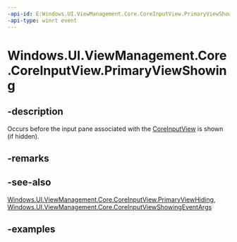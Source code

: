 ```yaml
---
-api-id: E:Windows.UI.ViewManagement.Core.CoreInputView.PrimaryViewShowing
-api-type: winrt event
---
```


<!-- Event syntax.
public event TypedEventHandler PrimaryViewShowing<CoreInputView, CoreInputViewShowingEventArgs>
-->

# Windows.UI.ViewManagement.Core.CoreInputView.PrimaryViewShowing

## -description

Occurs before the input pane associated with the [CoreInputView](coreinputview.md) is shown (if hidden).

## -remarks

## -see-also

[Windows.UI.ViewManagement.Core.CoreInputView.PrimaryViewHiding](coreinputview_primaryviewhiding.md), [Windows.UI.ViewManagement.Core.CoreInputViewShowingEventArgs](coreinputviewshowingeventargs.md)

## -examples
